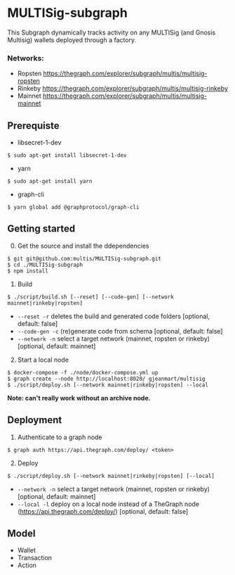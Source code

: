 
# MULTISig-subgraph

This Subgraph dynamically tracks activity on any MULTISig (and Gnosis Multisig) wallets deployed through a factory. 

### Networks:

- Ropsten https://thegraph.com/explorer/subgraph/multis/multisig-ropsten
- Rinkeby https://thegraph.com/explorer/subgraph/multis/multisig-rinkeby
- Mainnet https://thegraph.com/explorer/subgraph/multis/multisig-mainnet

## Prerequiste

- libsecret-1-dev
```
$ sudo apt-get install libsecret-1-dev
```

- yarn
```
$ sudo apt-get install yarn
```

- graph-cli

```
$ yarn global add @graphprotocol/graph-cli
```

## Getting started

0. Get the source and install the ddependencies

```
$ git git@github.com:multis/MULTISig-subgraph.git
$ cd ./MULTISig-subgraph
$ npm install
```

1. Build

```
$ ./script/build.sh [--reset] [--code-gen] [--network mainnet|rinkeby|ropsten]
```

- `--reset -r` deletes the build and generated code folders [optional, default: false]
- `--code-gen -c` (re)generate code from schema [optional, default: false]
- `--network -n` select a target network (mainnet, ropsten or rinkeby) [optional, default: mainnet]

2. Start a local node

```
$ docker-compose -f ./node/docker-compose.yml up
$ graph create --node http://localhost:8020/ gjeanmart/multisig
$ ./script/deploy.sh [--network mainnet|rinkeby|ropsten] --local
```

**Note: can't really work without an archive node.**


## Deployment

1. Authenticate to a graph node

```
$ graph auth https://api.thegraph.com/deploy/ <token>
```

2. Deploy

```
$ ./script/deploy.sh [--network mainnet|rinkeby|ropsten] [--local]
```

- `--network -n` select a target network (mainnet, ropsten or rinkeby) [optional, default: mainnet]
- `--local -l`  deploy on a local node instead of a TheGraph node (https://api.thegraph.com/deploy/) [optional, default: false]


## Model

- Wallet
- Transaction
- Action

